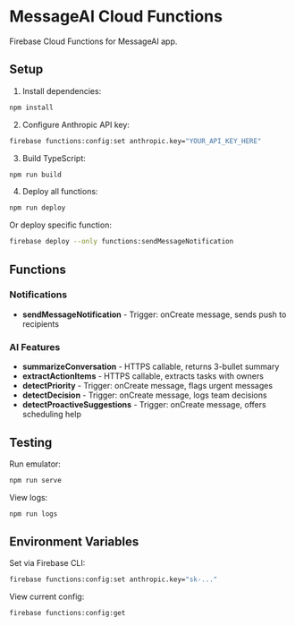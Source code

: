 # MessageAI Cloud Functions

Firebase Cloud Functions for MessageAI app.

## Setup

1. Install dependencies:
```bash
npm install
```

2. Configure Anthropic API key:
```bash
firebase functions:config:set anthropic.key="YOUR_API_KEY_HERE"
```

3. Build TypeScript:
```bash
npm run build
```

4. Deploy all functions:
```bash
npm run deploy
```

Or deploy specific function:
```bash
firebase deploy --only functions:sendMessageNotification
```

## Functions

### Notifications
- **sendMessageNotification** - Trigger: onCreate message, sends push to recipients

### AI Features
- **summarizeConversation** - HTTPS callable, returns 3-bullet summary
- **extractActionItems** - HTTPS callable, extracts tasks with owners
- **detectPriority** - Trigger: onCreate message, flags urgent messages
- **detectDecision** - Trigger: onCreate message, logs team decisions
- **detectProactiveSuggestions** - Trigger: onCreate message, offers scheduling help

## Testing

Run emulator:
```bash
npm run serve
```

View logs:
```bash
npm run logs
```

## Environment Variables

Set via Firebase CLI:
```bash
firebase functions:config:set anthropic.key="sk-..."
```

View current config:
```bash
firebase functions:config:get
```

